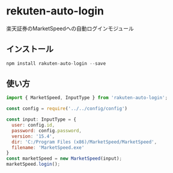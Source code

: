 # rekuten-auto-login

楽天証券のMarketSpeedへの自動ログインモジュール

## インストール

```js
npm install rakuten-auto-login --save
```

## 使い方

```js
import { MarketSpeed, InputType } from 'rakuten-auto-login';

const config = require('../../config/config')

const input: InputType = {
  user: config.id,
  password: config.password,
  version: '15.4',
  dir: 'C:/Program Files (x86)/MarketSpeed/MarketSpeed',
  filename: 'MarketSpeed.exe'
}
const marketSpeed = new MarketSpeed(input);
marketSpeed.login();
```
